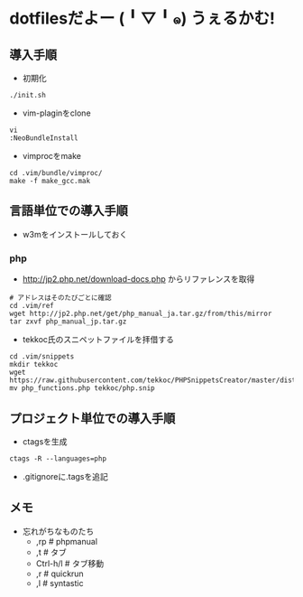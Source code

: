 # dotfilesだよー (╹▽╹๑) うぇるかむ!

## 導入手順

* 初期化

```
./init.sh
```

* vim-plaginをclone

```
vi
:NeoBundleInstall
```

* vimprocをmake

```
cd .vim/bundle/vimproc/
make -f make_gcc.mak
```

## 言語単位での導入手順

* w3mをインストールしておく

### php

* http://jp2.php.net/download-docs.php からリファレンスを取得

```
# アドレスはそのたびごとに確認
cd .vim/ref
wget http://jp2.php.net/get/php_manual_ja.tar.gz/from/this/mirror
tar zxvf php_manual_jp.tar.gz
```

* tekkoc氏のスニペットファイルを拝借する

```
cd .vim/snippets
mkdir tekkoc
wget https://raw.githubusercontent.com/tekkoc/PHPSnippetsCreator/master/dist/php_functions.snip
mv php_functions.php tekkoc/php.snip
```

## プロジェクト単位での導入手順

* ctagsを生成

```
ctags -R --languages=php
```

* .gitignoreに.tagsを追記

## メモ

* 忘れがちなものたち
	* ,rp # phpmanual
	* ,t # タブ
	* Ctrl-h/l # タブ移動
	* ,r # quickrun
	* ,l # syntastic
